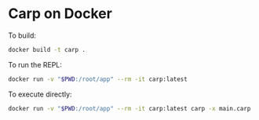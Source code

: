 # Carp on Docker

To build:

```sh
docker build -t carp .
```

To run the REPL:

```sh
docker run -v "$PWD:/root/app" --rm -it carp:latest
```

To execute directly:

```sh
docker run -v "$PWD:/root/app" --rm -it carp:latest carp -x main.carp
```
